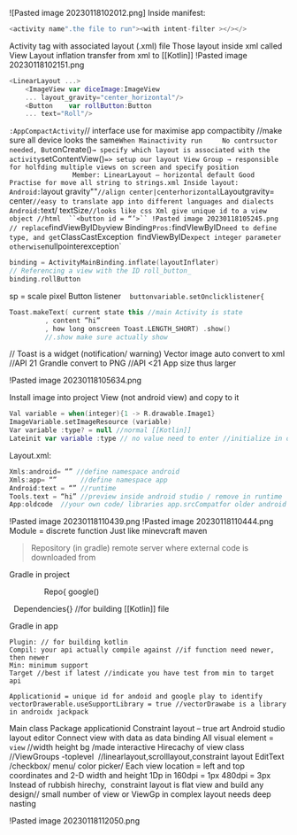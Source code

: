 ![Pasted image 20230118102012.png]
Inside manifest:
``` Kotlin
<activity name".the file to run"><with intent-filter ></></>
```
Activity tag with associated layout (.xml) file
Those layout inside xml called View
Layout inflation transfer from xml to [[Kotlin]]
!Pasted image 20230118102151.png
```Kotlin
<LinearLayout ...>
	<ImageView var diceImage:ImageView
	... layout_gravity="center_horizontal"/>
	<Button    var rollButton:Button
	... text="Roll"/>
```
`:AppCompactActivity`// interface use for maximise app compactibity //make sure all device looks the same`
When Mainactivity run
    No contrsuctor needed, But `onCreate()` → specify which layout is associated with the activity
`setContentView()` => setup our layout
View Group → responsible for holfding multiple views on screen and specify position
                Member: LinearLayout – horizontal default
Good Practise for move all string to strings.xml
Inside layout:
	Android: `layout gravity""` //align center|centerhorizontal
	`Layoutgravity= center` //easy to translate app into different languages and dialects
	Android: `text/ textSize` //looks like css
Xml give unique id to a view object //html  ``<button id = “’>``
!Pasted image 20230118105245.png
// replace `findViewByID` by `view Binding`
Pros: `findVIewByID` need to define type, and get `ClassCastException`
`findViewByID` expect integer parameter otherwise `nullpointerexception`

``` Kotlin
binding = ActivityMainBinding.inflate(layoutInflater)
// Referencing a view with the ID roll_button_
binding.rollButton
```
sp = scale pixel
Button listener    `buttonvariable.setOnclicklistener{`
```Kotlin
Toast.makeText( current state this //main Activity is state 
		 , content ”hi”
		 , how long onscreen Toast.LENGTH_SHORT) .show() 
		 //.show make sure actually show
```
// Toast is a widget (notification/ warning)
Vector image auto convert to xml //API 21
Grandle convert to PNG //API <21
App size thus larger

!Pasted image 20230118105634.png

Install image into project View (not android view) and copy to it
```Kotlin
Val variable = when(integer){1 -> R.drawable.Image1}
ImageVariable.setImageResource (variable)
Var variable :type? = null //normal [[Kotlin]]
Lateinit var variable :type // no value need to enter //initialize in onCreate()
```

Layout.xml:
```Kotlin
Xmls:android= “” //define namespace android
Xmls:app= “”      //define namespace app
Android:text = “” //runtime
Tools.text = “hi” //preview inside android studio / remove in runtime
App:oldcode  //your own code/ libraries app.srcCompatfor older android replace mordern
```
!Pasted image 20230118110439.png
!Pasted image 20230118110444.png
Module = discrete function
Just like minevcraft maven

> Repository (in gradle)
remote server where external code is downloaded from

Gradle in project

                Repo{ google()

  Dependencies{} //for building [[Kotlin]] file

Gradle in app
```
Plugin: // for building kotlin
Compil: your api actually compile against //if function need newer, then newer
Min: minimum support 
Target //best if latest //indicate you have test from min to target api

Applicationid = unique id for andoid and google play to identify
vectorDrawerable.useSupportLibrary = true //vectorDrawabe is a library in androidx jackpack
```

Main class
Package applicationid
Constraint layout – true art
Android studio layout editor
Connect view with data as data binding
All visual element = `view` //width height bg /made interactive
Hirecachy of view class //ViewGroups -toplevel  //linearlayout,scrolllayout,constraint layout
EditText /checkbox/ menu/ color picker/
Each view location = left and top coordinates and 2-D width and height
1Dp in 160dpi = 1px 480dpi = 3px
Instead of rubbish hirechy,  constraint layout is flat view and build any design// small number of view or ViewGp in complex layout needs deep nasting

!Pasted image 20230118112050.png

